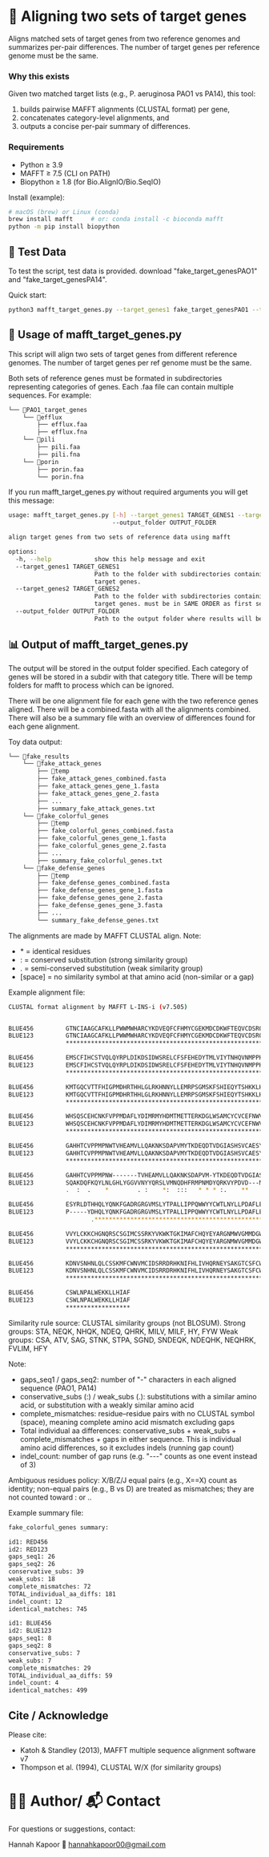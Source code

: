 # 🧬 Aligning two sets of target genes 

Aligns matched sets of target genes from two reference genomes and summarizes per-pair differences. The number of target genes per reference genome must be the same. 

### Why this exists

Given two matched target lists (e.g., P. aeruginosa PAO1 vs PA14), this tool:

1. builds pairwise MAFFT alignments (CLUSTAL format) per gene,
2. concatenates category-level alignments, and
3. outputs a concise per-pair summary of differences.

### Requirements

- Python ≥ 3.9
- MAFFT ≥ 7.5 (CLI on PATH)
- Biopython ≥ 1.8 (for Bio.AlignIO/Bio.SeqIO)

Install (example):

```bash 
# macOS (brew) or Linux (conda)
brew install mafft     # or: conda install -c bioconda mafft
python -m pip install biopython

```

## 🧫 Test Data

To test the script, test data is provided. 
download "fake_target_genesPAO1" and "fake_target_genesPA14". 

Quick start: 

```bash 
python3 mafft_target_genes.py --target_genes1 fake_target_genesPAO1 --target_genes2 fake_target_genesPA14 --output_folder fake_results

```

## 🧪 Usage of mafft_target_genes.py

This script will align two sets of target genes from different reference genomes. The number of target genes per ref genome must be the same. 

Both sets of reference genes must be formated in subdirectories representing categories of genes. Each .faa file can contain multiple sequences. For example: 

```bash
└── 📁PAO1_target_genes
    └── 📁efflux
        ├── efflux.faa
        ├── efflux.fna
    └── 📁pili
        ├── pili.faa
        ├── pili.fna
    └── 📁porin
        ├── porin.faa
        └── porin.fna

```

If you run mafft_target_genes.py without required arguments you will get this message: 

```bash 
usage: mafft_target_genes.py [-h] --target_genes1 TARGET_GENES1 --target_genes2 TARGET_GENES2
                             --output_folder OUTPUT_FOLDER

align target genes from two sets of reference data using mafft

options:
  -h, --help            show this help message and exit
  --target_genes1 TARGET_GENES1
                        Path to the folder with subdirectories containing .faa files with first set of reference
                        target genes.
  --target_genes2 TARGET_GENES2
                        Path to the folder with subdirectories containing .faa files with second set of reference
                        target genes. must be in SAME ORDER as first set.
  --output_folder OUTPUT_FOLDER
                        Path to the output folder where results will be saved.

```

## 📊 Output of mafft_target_genes.py

The output will be stored in the output folder specified. Each category of genes will be stored in a subdir with that category title. There will be temp folders for mafft to process which can be ignored. 

There will be one alignment file for each gene with the two reference genes aligned. There will be a combined.fasta with all the alignments combined. There will also be a summary file with an overview of differences found for each gene alignment. 

Toy data output: 

```bash 
└── 📁fake_results
    └── 📁fake_attack_genes
        ├── 📁temp
        ├── fake_attack_genes_combined.fasta
        ├── fake_attack_genes_gene_1.fasta
        ├── fake_attack_genes_gene_2.fasta
        ├── ...
        ├── summary_fake_attack_genes.txt
    └── 📁fake_colorful_genes
        ├── 📁temp
        ├── fake_colorful_genes_combined.fasta
        ├── fake_colorful_genes_gene_1.fasta
        ├── fake_colorful_genes_gene_2.fasta
        ├── ...
        ├── summary_fake_colorful_genes.txt
    └── 📁fake_defense_genes
        ├── 📁temp
        ├── fake_defense_genes_combined.fasta
        ├── fake_defense_genes_gene_1.fasta
        ├── fake_defense_genes_gene_2.fasta
        ├── fake_defense_genes_gene_3.fasta
        ├── ...
        └── summary_fake_defense_genes.txt

```

The alignments are made by MAFFT CLUSTAL align. 
Note: 

- \* = identical residues
- : = conserved substitution (strong similarity group)
- . = semi-conserved substitution (weak similarity group)
- [space] = no similarity symbol at that amino acid (non-similar or a gap)


Example alignment file: 

```bash 
CLUSTAL format alignment by MAFFT L-INS-i (v7.505)


BLUE456         GTNCIAAGCAFKLLPWWMWHARCYKDVEQFCFHMYCGEKMDCDKWFTEQVCDSRQHKDYP
BLUE123         GTNCIAAGCAFKLLPWWMWHARCYKDVEQFCFHMYCGEKMDCDKWFTEQVCDSRQHKDYP
                ************************************************************

BLUE456         EMSCFIHCSTVQLQYRPLDIKDSIDWSRELCFSFEHEDYTMLVIYTNHQVNMPPHEEMHK
BLUE123         EMSCFIHCSTVQLQYRPLDIKDSIDWSRELCFSFEHEDYTMLVIYTNHQVNMPPHEEMHK
                ************************************************************

BLUE456         KMTGQCVTTFHIGPMDHRTHHLGLRKHNNYLLEMRPSGMSKFSHIEQYTSHKKLHTGKGS
BLUE123         KMTGQCVTTFHIGPMDHRTHHLGLRKHNNYLLEMRPSGMSKFSHIEQYTSHKKLHTGKGS
                ************************************************************

BLUE456         WHSQSCEHCNKFVPPMDAFLYDIMRMYHDMTMETTERKDGLWSAMCYCVCEFNWVTMIYA
BLUE123         WHSQSCEHCNKFVPPMDAFLYDIMRMYHDMTMETTERKDGLWSAMCYCVCEFNWVTMIYA
                ************************************************************

BLUE456         GAHHTCVPPMPNWTVHEAMVLLQAKNKSDAPVMYTKDEQDTVDGIASHSVCAESYRLDTH
BLUE123         GAHHTCVPPMPNWTVHEAMVLLQAKNKSDAPVMYTKDEQDTVDGIASHSVCAESYRLDTH
                ************************************************************

BLUE456         GAHHTCVPPMPNW-------TVHEAMVLLQAKNKSDAPVM-YTKDEQDTVDGIASHSVCA
BLUE123         SQAKDQFKQYLNLGHLYGGVVNYYQRSLVMNQDHFRMPNMDYQRKVYPDVD---MHPECG
                .  :  .    *        . :    *:  :::   * * * :.    **    *. *.

BLUE456         ESYRLDTHHQLYQNKFGADRGRGVMSLYTPALLIPPQWWYYCWTLNYLLPDAFLEHKEID
BLUE123         P-----YDHQLYQNKFGADRGRGVMSLYTPALLIPPQWWYYCWTLNYLLPDAFLEHKEID
                       .****************************************************

BLUE456         VVYLCKKCHGNQRSCSGIMCSSRKYVKWKTGKIMAFCHQYEYARGNMWVGMMDGWDVVEI
BLUE123         VVYLCKKCHGNQRSCSGIMCSSRKYVKWKTGKIMAFCHQYEYARGNMWVGMMDGWDVVEI
                ************************************************************

BLUE456         KDNVSNHNLQLCSSKMFCWNVMCIDSRRDRHKNIFHLIVHQRNEYSAKGTCSFCWHTKAD
BLUE123         KDNVSNHNLQLCSSKMFCWNVMCIDSRRDRHKNIFHLIVHQRNEYSAKGTCSFCWHTKAD
                ************************************************************

BLUE456         CSWLNPALWEKKLLHIAF
BLUE123         CSWLNPALWEKKLLHIAF
                ******************

```

Similarity rule source: CLUSTAL similarity groups (not BLOSUM).
Strong groups: STA, NEQK, NHQK, NDEQ, QHRK, MILV, MILF, HY, FYW
Weak groups: CSA, ATV, SAG, STNK, STPA, SGND, SNDEQK, NDEQHK, NEQHRK, FVLIM, HFY

Note: 

- gaps_seq1 / gaps_seq2: number of "-" characters in each aligned sequence (PAO1, PA14)
- conservative_subs (:) / weak_subs (.): substitutions with a similar amino acid, or substitution with a weakly similar amino acid 
- complete_mismatches: residue–residue pairs with no CLUSTAL symbol (space), meaning complete amino acid mismatch excluding gaps
- Total individual aa differences:  conservative_subs + weak_subs + complete_mismatches + gaps in either sequence. This is individual amino acid differences, so it excludes indels (running gap count) 
- indel_count: number of gap runs (e.g. "---" counts as one event instead of 3)

Ambiguous residues policy: X/B/Z/J equal pairs (e.g., X==X) count as identity; non-equal pairs (e.g., B vs D) are treated as mismatches; they are not counted toward : or ..

Example summary file: 

```bash 
fake_colorful_genes summary: 

id1: RED456
id2: RED123
gaps_seq1: 26
gaps_seq2: 26
conservative_subs: 39
weak_subs: 18
complete_mismatches: 72
TOTAL_individual_aa_diffs: 181
indel_count: 12
identical_matches: 745

id1: BLUE456
id2: BLUE123
gaps_seq1: 8
gaps_seq2: 8
conservative_subs: 7
weak_subs: 7
complete_mismatches: 29
TOTAL_individual_aa_diffs: 59
indel_count: 4
identical_matches: 499

```

## Cite / Acknowledge

Please cite:

- Katoh & Standley (2013), MAFFT multiple sequence alignment software v7
- Thompson et al. (1994), CLUSTAL W/X (for similarity groups)


# 🙋‍♀️ Author/ 📬 Contact

For questions or suggestions, contact: 

Hannah Kapoor
📧 hannahkapoor00@gmail.com 